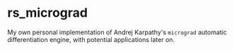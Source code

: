 # rs_micrograd
My own personal implementation of Andrej Karpathy's `micrograd` automatic differentiation engine, with potential applications later on.
